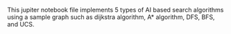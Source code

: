 This jupiter notebook file implements 5 types of AI based search algorithms using a sample graph such as dijkstra algorithm, A* algorithm, DFS, BFS, and UCS.
